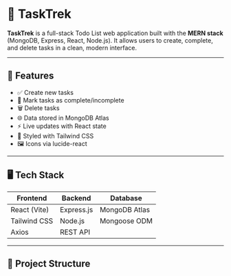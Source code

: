 # 📝 TaskTrek

**TaskTrek** is a full-stack Todo List web application built with the **MERN stack** (MongoDB, Express, React, Node.js). It allows users to create, complete, and delete tasks in a clean, modern interface.

---

## 🚀 Features

- ✅ Create new tasks
- 🔁 Mark tasks as complete/incomplete
- 🗑️ Delete tasks
- 🌐 Data stored in MongoDB Atlas
- ⚡ Live updates with React state
- 💅 Styled with Tailwind CSS
- 🖼️ Icons via lucide-react

---

## 🖥️ Tech Stack

| Frontend        | Backend       | Database       |
|-----------------|---------------|----------------|
| React (Vite)    | Express.js    | MongoDB Atlas  |
| Tailwind CSS    | Node.js       | Mongoose ODM   |
| Axios           | REST API      |                |

---

## 📁 Project Structure

